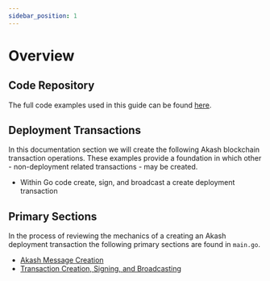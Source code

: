 ```yaml
---
sidebar_position: 1
---
```


# Overview

## Code Repository

The full code examples used in this guide can be found [here](https://github.com/chainzero/akash-client/tree/main/akashrpcclient\_withtx).

## Deployment Transactions

In this documentation section we will create the following Akash blockchain transaction operations.  These examples provide a foundation in which other - non-deployment related transactions - may be created.

* Within Go code create, sign, and broadcast a create deployment transaction

## Primary Sections

In the process of reviewing the mechanics of a creating an Akash deployment transaction the following primary sections are found in `main.go`.&#x20;

* [Akash Message Creation](./akash-message-creation/overview.md)
* [Transaction Creation, Signing, and Broadcasting](./akash-client-create-transactions/overview.md)